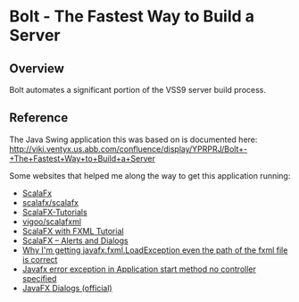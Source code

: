 # Bolt - The Fastest Way to Build a Server

## Overview

Bolt automates a significant portion of the VSS9 server build process. 

## Reference
The Java Swing application this was based on is documented here: http://viki.ventyx.us.abb.com/confluence/display/YPRPRJ/Bolt+-+The+Fastest+Way+to+Build+a+Server

Some websites that helped me along the way to get this application running:
- [ScalaFx](http://www.scalafx.org)
- [scalafx/scalafx](https://github.com/scalafx/scalafx)
- [ScalaFX-Tutorials](https://github.com/scalafx/ScalaFX-Tutorials)
- [vigoo/scalafxml](https://github.com/vigoo/scalafxml)
- [ScalaFX with FXML Tutorial](http://vigoo.github.io/posts/2014-01-12-scalafx-with-fxml.html)
- [ScalaFX – Alerts and Dialogs](https://codingonthestaircase.wordpress.com/category/scalafx/)
- [Why I'm getting javafx.fxml.LoadException even the path of the fxml file is correct](http://stackoverflow.com/questions/28844503/why-im-getting-javafx-fxml-loadexception-even-the-path-of-the-fxml-file-is-corr)
- [Javafx error exception in Application start method no controller specified](http://stackoverflow.com/questions/30267459/javafx-error-exception-in-application-start-method-no-controller-specified)
- [JavaFX Dialogs (official)](http://code.makery.ch/blog/javafx-dialogs-official/)
